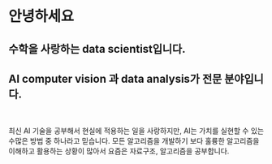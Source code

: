 <br/>

# 안녕하세요

## 수학을 사랑하는 data scientist입니다.

## AI computer vision 과 data analysis가 전문 분야입니다.

<br/>

최신 AI 기술을 공부해서 현실에 적용하는 일을 사랑하지만, AI는 가치를 실현할 수 있는 수많은 방법 중 하나라고 믿습니다. 모든 알고리즘을 개발하기 보다 훌륭한 알고리즘을 이해하고 활용하는 상황이 많아서 요즘은 자료구조, 알고리즘을 공부합니다.
